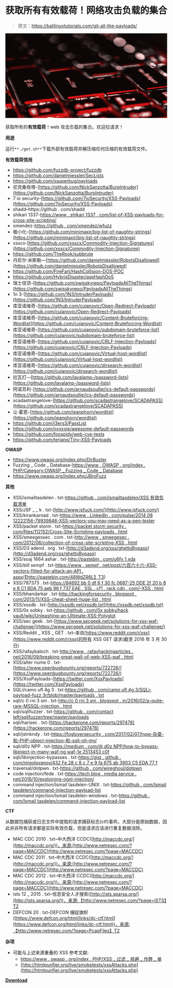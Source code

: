 # 获取所有有效载荷！网络攻击负载的集合

> 原文：<https://kalilinuxtutorials.com/git-all-the-payloads/>

[![Git All The Payloads! A Collection Of Web Attack Payloads](img//0b0bc4fd83f19ee6269157017b267ef6.png "Git All The Payloads! A Collection Of Web Attack Payloads")](https://1.bp.blogspot.com/-5h2XmSSUEIk/Xx3XxEzy4WI/AAAAAAAAHJM/otE9EaQLYu8az1dcjC4vk04dGpfn3iLxQCLcBGAsYHQ/s1600/payloads%25281%2529.png)

获取所有的**有效载荷**！web 攻击负载的集合。欢迎拉请求！

**用途**

运行`**./get.sh**`下载外部有效载荷并解压缩任何压缩的有效载荷文件。

**有效载荷信用**

*   https://github.com/fuzzdb-project/fuzzdb
*   https://github.com/danielmiessler/SecLists
*   https://github.com/xsuperbug/payloads
*   尼克桑佐塔-[https://github.com/NickSanzotta/BurpIntruder](https://github.com/NickSanzotta/BurpIntruder)
*   7 io security-[https://github.com/7ioSecurity/XSS-Payloads](https://github.com/7ioSecurity/XSS-Payloads)
*   shadd–https://github . com/shadd
*   shikari 1337-[https://www . shikari 1337 . com/list-of-XSS-payloads-for-cross-site-scripting/](https://www.shikari1337.com/list-of-xss-payloads-for-cross-site-scripting/)
*   xmendez-[https://github . com/xmendez/wfuzz](https://github.com/xmendez/wfuzz)
*   极小化–[https://github.com/minimaxir/big-list-of-naughty-strings](https://github.com/minimaxir/big-list-of-naughty-strings)
*   xsscx-[https://github.com/xsscx/Commodity-Injection-Signatures](https://github.com/xsscx/Commodity-Injection-Signatures)
*   https://github.com/TheRook/subbrute
*   丹尼尔·米斯勒—[https://github.com/danielmiessler/RobotsDisallowed](https://github.com/danielmiessler/RobotsDisallowed)
*   https://github.com/FireFart/HashCollision-DOS-POC
*   https://github.com/HybrisDisaster/aspHashDoS
*   瑞士信贷–[https://github.com/swisskyrepo/PayloadsAllTheThings](https://github.com/swisskyrepo/PayloadsAllTheThings)
*   1n 3-[https://github.com/1N3/IntruderPayloads](https://github.com/1N3/IntruderPayloads)
*   库亚诺维奇-[https://github.com/cujanovic/Open-Redirect-Payloads](https://github.com/cujanovic/Open-Redirect-Payloads)
*   库亚诺维奇-[https://github.com/cujanovic/Content-Bruteforcing-Wordlist](https://github.com/cujanovic/Content-Bruteforcing-Wordlist)
*   库亚诺维奇-[https://github.com/cujanovic/subdomain-bruteforce-list](https://github.com/cujanovic/subdomain-bruteforce-list)
*   库亚诺维奇-[https://github.com/cujanovic/CRLF-Injection-Payloads](https://github.com/cujanovic/CRLF-Injection-Payloads)
*   库亚诺维奇-[https://github.com/cujanovic/Virtual-host-wordlist](https://github.com/cujanovic/Virtual-host-wordlist)
*   库亚诺维奇-[https://github.com/cujanovic/dirsearch-wordlist](https://github.com/cujanovic/dirsearch-wordlist)
*   拉瓦灯-–[https://github.com/lavalamp-/password-lists](https://github.com/lavalamp-/password-lists)
*   阿诺苏利-[https://github.com/arnaudsoullie/ics-default-passwords](https://github.com/arnaudsoullie/ics-default-passwords)
*   scadastrangelove-[https://github.com/scadastrangelove/SCADAPASS](https://github.com/scadastrangelove/SCADAPASS)
*   让·霍恩-[https://github.com/jeanphorn/wordlist](https://github.com/jeanphorn/wordlist)
*   https://github.com/j3ers3/PassList
*   https://github.com/nyxxxie/awesome-default-passwords
*   https://github.com/foospidy/web-cve-tests
*   https://github.com/terjanq/Tiny-XSS-Payloads

**OWASP**

*   https://www.owasp.org/index.php/DirBuster
*   Fuzzing _ Code _ Database-[https://www . OWASP . org/index . PHP/Category:OWASP _ Fuzzing _ Code _ Database](https://www.owasp.org/index.php/Category:OWASP_Fuzzing_Code_Database)
*   https://www.owasp.org/index.php/JBroFuzz

**其他**

*   XSS/ismailtasdelen . txt-[https://github . com/ismailtasdelen/XSS 有效负载清单](https://github.com/ismailtasdelen/xss-payload-list)
*   XSS/JSF _ _ k . txt-[http://www.jsfuck.com/](http://www.jsfuck.com/)
*   XSS/kirankarnad . txt-[https://www . LinkedIn . com/pulse/2014 08 12222156-79939846-XSS-vectors-you-may-need-as-a-pen-tester](https://www.linkedin.com/pulse/20140812222156-79939846-xss-vectors-you-may-need-as-a-pen-tester)
*   XSS/packet storm . txt-[https://packet storm security . com/files/112152/Cross-Site-Scripting-payloads . html](https://packetstormsecurity.com/files/112152/Cross-Site-Scripting-Payloads.html)
*   XSS/smeegessec . com . txt-[http://www . smeegesec . com/2012/06/collection-of-cross-site-scripting-XSS . html](http://www.smeegesec.com/2012/06/collection-of-cross-site-scripting-xss.html)
*   XSS/D3 adend . org . txt-[http://d3adend.org/xss/ghettoBypass](http://d3adend.org/xss/ghettoBypass)
*   XSS/soaj 1664 ashar . txt-[http://pastebin . com/u6fy 1 xda](http://pastebin.com/u6FY1xDA)
*   XSS/bill sempf . txt-[https://www . sempf . net/post/六百六十六-XSS-vectors-fitted-for-attack-an-API . aspx](https://www.sempf.net/post/Six-hundred-and-sixty-six-XSS-vectors-suitable-for-attacking-an-API.aspx)(【http://pastebin.com/48WdZR6L】T3)
*   XSS/787373 . txt-[https://84692 bb 0 df 6 f 30 fc 0687-25 DDE 2f 20 b 8 e 8 C1 BDA 75 aeb 96 f 737 EAE . SSL . cf1 . rack cdn . com/–XSS . html](https://84692bb0df6f30fc0687-25dde2f20b8e8c1bda75aeb96f737eae.ssl.cf1.rackcdn.com/--xss.html)
*   XSS/bhandarkar . txt-[http://hackingforsecurity . blogspot . com/2013/11/XSS-cheat-sheet-huge-list . html](http://hackingforsecurity.blogspot.com/2013/11/xss-cheat-sheet-huge-list.html)
*   XSS/xssdb . txt-[http://xssdb.net/xssdb.txt](http://xssdb.net/xssdb.txt)
*   XSS/0x sobky . txt-[https://github . com/0x sobky/hack vault/wiki/Unleashing-an-Ultimate-XSS-Polyglot](https://github.com/0xsobky/HackVault/wiki/Unleashing-an-Ultimate-XSS-Polyglot)
*   XSS/sec geek . txt-[https://www.secgeek.net/solutions-for-xss-waf-challenge/](https://www.secgeek.net/solutions-for-xss-waf-challenge/)
*   XSS/Reddit _ XSS _ GET . txt–来自[https://www.reddit.com/r/xss](https://www.reddit.com/r/xss)的所有 XSS GET 请求(截至 2016 年 3 月 30 日)
*   XSS/rafaybaloch . txt-[http://www . rafayhackingarticles . net/2016/09/breaking-great-wall-of-web-XSS-waf . html](http://www.rafayhackingarticles.net/2016/09/breaking-great-wall-of-web-xss-waf.html)
*   XSS/alter nume 0 . txt-[https://www.openbugbounty.org/reports/722726/](https://www.openbugbounty.org/reports/722726/)
*   XSS/XssPayloads-[https://twitter.com/XssPayloads](https://twitter.com/XssPayloads)
*   SQLi/camo ufl 4g 3 . txt-[https://github . com/camo ufl 4g 3/SQLi-payload-fuzz 3r/blob/master/payloads . txt](https://github.com/camoufl4g3/SQLi-payload-Fuzz3R/blob/master/payloads.txt)
*   sqli/c 0 rni 3 sm . txt-[http://c 0 rni 3 sm . blogspot . in/2016/02/a-quite-rare-MSSQL-injection . html](http://c0rni3sm.blogspot.in/2016/02/a-quite-rare-mssql-injection.html)
*   sqli/sqlifuzzer . txt-[https://github . com/contact left/sqlifuzzer/tree/master/payloads](https://github.com/ContactLeft/sqlifuzzer/tree/master/payloads)
*   sqli/harisec . txt-[https://hackerone.com/reports/297478](https://hackerone.com/reports/297478)
*   sqli/jstnkndy . txt-[https://fogloversecurity . com/2017/02/07/type-杂耍-和-PHP-object-injection-和-sqli-oh-my/](https://foxglovesecurity.com/2017/02/07/type-juggling-and-php-object-injection-and-sqli-oh-my/)
*   sqli/d0z NPP . txt-[https://medium . com/@ d0z NPP/how-to-bypass-libinject-in-many-waf-ng waf-1e 2513453 c0f](https://medium.com/@d0znpp/how-to-bypass-libinjection-in-many-waf-ngwaf-1e2513453c0f)
*   sqli/libinjection-bypasses . txt-[https://gist . github . com/migolovanov/432 Fe 28 c 8 c 7 e 9 fa 675 ab 3903 C5 EDA 77 f](https://gist.github.com/migolovanov/432fe28c8c7e9fa675ab3903c5eda77f)
*   traversal/dotpwn . txt-[https://github . com/wireghoul/dotpwn](https://github.com/wireghoul/dotdotpwn)
*   code injection/fede . txt-[https://tech blog . media service . net/2016/10/exploining-ognl-injection/](https://techblog.mediaservice.net/2016/10/exploiting-ognl-injection/)
*   command injection/Ismail tasdelen-UNIX . txt-[https://github . com/Ismail tasdelen/command-injection-payload-list](https://github.com/ismailtasdelen/command-injection-payload-list)
*   command injection/Ismail tasdelen-windows . txt-[https://github . com/Ismail tasdelen/command-injection-payload-list](https://github.com/ismailtasdelen/command-injection-payload-list)

**CTF**

从数据包捕获或日志文件中提取的请求捕获标志(ctf)事件。大部分是原始数据，因此并非所有请求都是实际有效负载，但是请求应该进行重复数据消除。

*   MAC CDC 2010 . txt–中大西洋 CCDC([http://maccdc.org/](http://maccdc.org/))，来源:[http://www.netresec.com/?page=MACCDC](http://www.netresec.com/?page=MACCDC)
*   MAC CDC 2011 . txt–中大西洋 CCDC([http://maccdc.org/](http://maccdc.org/))，来源:[http://www.netresec.com/?page=MACCDC](http://www.netresec.com/?page=MACCDC)
*   MAC CDC 2012 . txt–中大西洋 CCDC([http://maccdc.org/](http://maccdc.org/))，来源:[http://www.netresec.com/?page=MACCDC](http://www.netresec.com/?page=MACCDC)
*   ists 12 _ 2015 . txt–信息安全人才搜索([http://ists.sparsa.org/](http://ists.sparsa.org/))，来源:【http://www.netresec.com/?page=ISTS】T2
*   DEFCON 20 . txt–DEFCON 捕捉旗帜([https://www.defcon.org/html/links/dc-ctf.html](https://www.defcon.org/html/links/dc-ctf.html))，来源:【http://www.netresec.com/?page=PcapFiles】T2

**杂项**

*   可能与上述来源重叠的 XSS 参考文献:
    *   [https://www . owasp . org/index . PHP/XSS _ 过滤 _ 规避 _ 作弊 _ 单](https://www.owasp.org/index.php/XSS_Filter_Evasion_Cheat_Sheet)
    *   [http://htmlpurifier.org/live/smoketests/xssAttacks.php](http://htmlpurifier.org/live/smoketests/xssAttacks.php)

[**Download**](https://github.com/foospidy/payloads)